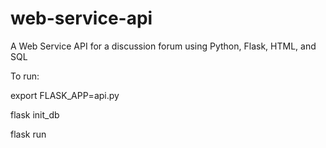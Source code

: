 # web-service-api
A Web Service API for a discussion forum using Python, Flask, HTML, and SQL

To run:

export FLASK_APP=api.py

flask init_db

flask run
